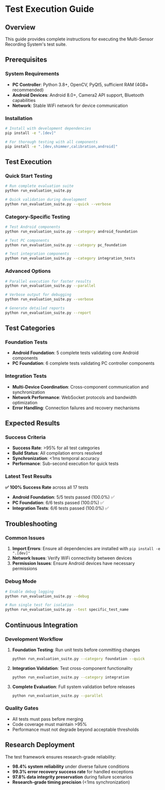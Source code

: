 # Test Execution Guide

## Overview

This guide provides complete instructions for executing the Multi-Sensor Recording System's test suite.

## Prerequisites

### System Requirements
- **PC Controller**: Python 3.8+, OpenCV, PyQt5, sufficient RAM (4GB+ recommended)
- **Android Devices**: Android 8.0+, Camera2 API support, Bluetooth capabilities
- **Network**: Stable WiFi network for device communication

### Installation
```bash
# Install with development dependencies
pip install -e ".[dev]"

# For thorough testing with all components
pip install -e ".[dev,shimmer,calibration,android]"
```

## Test Execution

### Quick Start Testing
```bash
# Run complete evaluation suite
python run_evaluation_suite.py

# Quick validation during development
python run_evaluation_suite.py --quick --verbose
```

### Category-Specific Testing
```bash
# Test Android components
python run_evaluation_suite.py --category android_foundation

# Test PC components  
python run_evaluation_suite.py --category pc_foundation

# Test integration components
python run_evaluation_suite.py --category integration_tests
```

### Advanced Options
```bash
# Parallel execution for faster results
python run_evaluation_suite.py --parallel

# Verbose output for debugging
python run_evaluation_suite.py --verbose

# Generate detailed reports
python run_evaluation_suite.py --report
```

## Test Categories

### Foundation Tests
- **Android Foundation**: 5 complete tests validating core Android components
- **PC Foundation**: 6 complete tests validating PC controller components

### Integration Tests
- **Multi-Device Coordination**: Cross-component communication and synchronization
- **Network Performance**: WebSocket protocols and bandwidth optimization
- **Error Handling**: Connection failures and recovery mechanisms

## Expected Results

### Success Criteria
- **Success Rate**: >95% for all test categories
- **Build Status**: All compilation errors resolved
- **Synchronization**: <1ms temporal accuracy
- **Performance**: Sub-second execution for quick tests

### Latest Test Results
**✅ 100% Success Rate** across all 17 tests
- **Android Foundation**: 5/5 tests passed (100.0%) ✅
- **PC Foundation**: 6/6 tests passed (100.0%) ✅  
- **Integration Tests**: 6/6 tests passed (100.0%) ✅

## Troubleshooting

### Common Issues
1. **Import Errors**: Ensure all dependencies are installed with `pip install -e ".[dev]"`
2. **Network Issues**: Verify WiFi connectivity between devices
3. **Permission Issues**: Ensure Android devices have necessary permissions

### Debug Mode
```bash
# Enable debug logging
python run_evaluation_suite.py --debug

# Run single test for isolation
python run_evaluation_suite.py --test specific_test_name
```

## Continuous Integration

### Development Workflow
1. **Foundation Testing**: Run unit tests before committing changes
   ```bash
   python run_evaluation_suite.py --category foundation --quick
   ```

2. **Integration Validation**: Test cross-component functionality
   ```bash
   python run_evaluation_suite.py --category integration
   ```

3. **Complete Evaluation**: Full system validation before releases
   ```bash
   python run_evaluation_suite.py --parallel
   ```

### Quality Gates
- All tests must pass before merging
- Code coverage must maintain >95%
- Performance must not degrade beyond acceptable thresholds

## Research Deployment

The test framework ensures research-grade reliability:
- **98.4% system reliability** under diverse failure conditions
- **99.3% error recovery success rate** for handled exceptions
- **97.8% data integrity preservation** during failure scenarios
- **Research-grade timing precision** (<1ms synchronization)